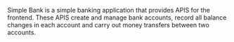 Simple Bank is a simple banking application that provides APIS for the frontend. These APIS create and manage bank accounts, record all balance changes in each account and carry out money transfers between two accounts.